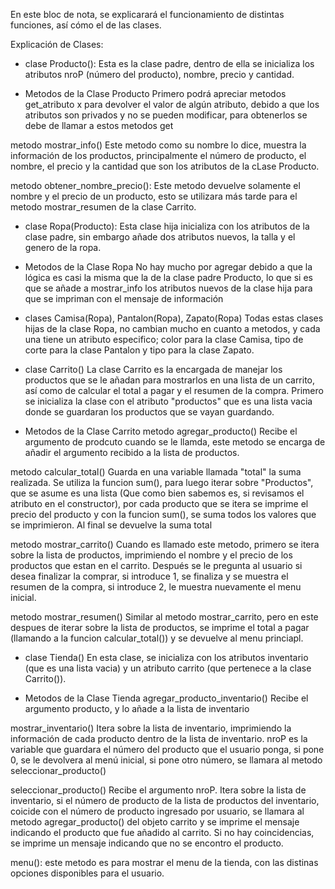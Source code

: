 En este bloc de nota, se explicarará el funcionamiento de distintas funciones, así cómo el de las clases.

Explicación de Clases:

- clase Producto():
Esta es la clase padre, dentro de ella se inicializa los atributos nroP (número del producto), nombre, precio y cantidad.

* Metodos de la Clase Producto
Primero podrá apreciar metodos get_atributo x para devolver el valor de algún atributo, debido a que los atributos son privados y no se pueden modificar, para obtenerlos se debe de llamar a estos metodos get

metodo mostrar_info()
Este metodo como su nombre lo dice, muestra la información de los productos, principalmente el número de producto, el nombre, el precio y la cantidad que son los atributos de la cLase Producto.

metodo obtener_nombre_precio():
Este metodo devuelve solamente el nombre y el precio de un producto, esto se utilizara más tarde para el metodo mostrar_resumen de la clase Carrito.

- clase Ropa(Producto):
Esta clase hija inicializa con los atributos de la clase padre, sin embargo añade dos atributos nuevos, la talla y el genero de la ropa.

* Metodos de la Clase Ropa
No hay mucho por agregar debido a que la lógica es casi la misma que la de la clase padre Producto, lo que si es que se añade a mostrar_info los atributos nuevos de la clase hija para que se impriman con el mensaje de información

- clases Camisa(Ropa), Pantalon(Ropa), Zapato(Ropa)
Todas estas clases hijas de la clase Ropa, no cambian mucho en cuanto a metodos, y cada una tiene un atributo especifico; color para la clase Camisa, tipo de corte para la clase Pantalon y tipo para la clase Zapato.

- clase Carrito()
La clase Carrito es la encargada de manejar los productos que se le añadan para mostrarlos en una lista de un carrito, así como de calcular el total a pagar y el resumen de la compra.
Primero se inicializa la clase con el atributo "productos" que es una lista vacia donde se guardaran los productos que se vayan guardando.

* Metodos de la Clase Carrito
metodo agregar_producto()
Recibe el argumento de prodcuto cuando se le llamda, este metodo se encarga de añadir el argumento recibido a la lista de productos.

metodo calcular_total()
Guarda en una variable llamada "total" la suma realizada.
Se utiliza la funcion sum(), para luego iterar sobre "Productos", que se asume es una lista (Que como bien sabemos es, si revisamos el atributo en el constructor), por cada producto que se itera se imprime el precio del producto y con la funcion sum(), se suma todos los valores que se imprimieron.
Al final se devuelve la suma total

metodo mostrar_carrito()
Cuando es llamado este metodo, primero se itera sobre la lista de productos, imprimiendo el nombre y el precio de los productos que estan en el carrito.
Después se le pregunta al usuario si desea finalizar la comprar, si introduce 1, se finaliza y se muestra el resumen de la compra, si introduce 2, le muestra nuevamente el menu inicial.

metodo mostrar_resumen()
Similar al metodo mostrar_carrito, pero en este despues de iterar sobre la lista de productos, se imprime el total a pagar (llamando a la funcion calcular_total()) y se devuelve al menu princiapl.

- clase Tienda()
En esta clase, se inicializa con los atributos inventario (que es una lista vacia) y un atributo carrito (que pertenece a la clase Carrito()).

* Metodos de la Clase Tienda
agregar_producto_inventario()
Recibe el argumento producto, y lo añade a la lista de inventario

mostrar_inventario()
Itera sobre la lista de inventario, imprimiendo la información de cada producto dentro de la lista de inventario.
nroP es la variable que guardara el número del producto que el usuario ponga, si pone 0, se le devolvera al menú inicial, si pone otro número, se llamara al metodo seleccionar_producto()

seleccionar_producto()
Recibe el argumento nroP.
Itera sobre la lista de inventario, si el número de producto de la lista de productos del inventario, coicide con el número de producto ingresado por usuario, se llamara al metodo agregar_producto() del objeto carrito y se imprime el mensaje indicando el producto que fue añadido al carrito. Si no hay coincidencias, se imprime un mensaje indicando que no se encontro el producto.

menu():
este metodo es para mostrar el menu de la tienda, con las distinas opciones disponibles para el usuario.
